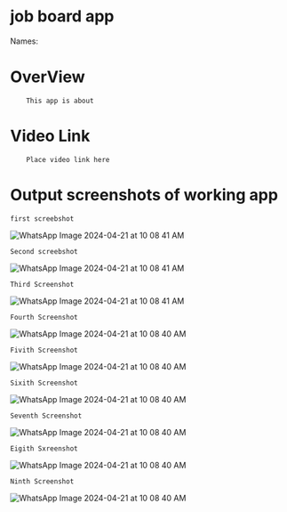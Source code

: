 # job board app

Names:
    

# OverView
        This app is about 

# Video Link
        Place video link here

# Output screenshots of working app
    first screebshot

![WhatsApp Image 2024-04-21 at 10 08 41 AM](https://github.com/Ganesh2304/-job-board-app/assets/76558315/56d75204-0971-4387-b3d9-27e4710816f5) 

    Second screebshot

![WhatsApp Image 2024-04-21 at 10 08 41 AM](https://github.com/Ganesh2304/-job-board-app/assets/76558315/e7493368-be4b-48f8-92f8-be334bf76fac)

    Third Screenshot
![WhatsApp Image 2024-04-21 at 10 08 41 AM](https://github.com/Ganesh2304/-job-board-app/assets/76558315/263006e1-ebf6-43ed-b1f2-78fde64932a7)

    Fourth Screenshot
![WhatsApp Image 2024-04-21 at 10 08 40 AM](https://github.com/Ganesh2304/-job-board-app/assets/76558315/89667f66-3060-416a-98c7-97356cdd6c9f)

    Fivith Screenshot
![WhatsApp Image 2024-04-21 at 10 08 40 AM](https://github.com/Ganesh2304/-job-board-app/assets/76558315/075fd07e-f105-4e14-a67b-a60440540202)

    Sixith Screenshot
![WhatsApp Image 2024-04-21 at 10 08 40 AM](https://github.com/Ganesh2304/-job-board-app/assets/76558315/913a234d-9296-4903-bea8-d7c06e81fa4d)

    Seventh Screenshot
![WhatsApp Image 2024-04-21 at 10 08 40 AM](https://github.com/Ganesh2304/-job-board-app/assets/76558315/420eed11-0f19-450e-9017-79e63d454663)

    Eigith Sxreenshot
![WhatsApp Image 2024-04-21 at 10 08 40 AM](https://github.com/Ganesh2304/-job-board-app/assets/76558315/cb1d3cf5-eed9-491f-ba41-907553d61b70)

    Ninth Screenshot
![WhatsApp Image 2024-04-21 at 10 08 40 AM](https://github.com/Ganesh2304/-job-board-app/assets/76558315/3640f043-dd66-4c22-8391-c52d3a0e473c)









